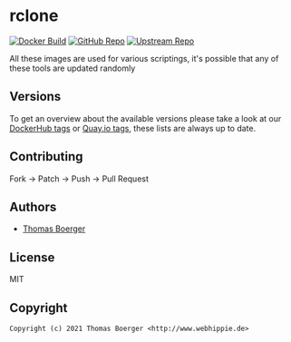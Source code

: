 # rclone

[![Docker Build](https://github.com/toolhippie/rclone/workflows/docker/badge.svg)](https://github.com/toolhippie/rclone/actions?query=workflow%3Adocker) [![GitHub Repo](https://img.shields.io/badge/github-repo-yellowgreen)](https://github.com/toolhippie/rclone) [![Upstream Repo](https://img.shields.io/badge/upstream-repo-yellow)](https://github.com/rclone/rclone)

All these images are used for various scriptings, it's possible that any of
these tools are updated randomly

## Versions

To get an overview about the available versions please take a look at our
[DockerHub tags][dockerhub] or [Quay.io tags][quayio], these lists are always up
to date.

## Contributing

Fork -> Patch -> Push -> Pull Request

## Authors

*  [Thomas Boerger](https://github.com/tboerger)

## License

MIT

## Copyright

```console
Copyright (c) 2021 Thomas Boerger <http://www.webhippie.de>
```

[dockerhub]: https://hub.docker.com/r/toolhippie/rclone/tags/
[quayio]: https://quay.io/repository/toolhippie/rclone?tab=tags
